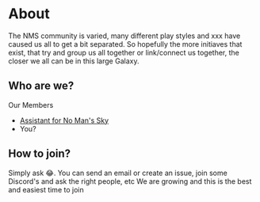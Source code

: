 # About
The NMS community is varied, many different play styles and xxx have caused us all to get a bit separated. So hopefully the more initiaves that exist, that try and group us all together or link/connect us together, the closer we all can be in this large Galaxy.

## Who are we?
Our Members
- [Assistant for No Man's Sky](https://github.com/AssistantNMS)
- You?

## How to join?
Simply ask 😂. You can send an email or create an issue, join some Discord's and ask the right people, etc
We are growing and this is the best and easiest time to join
